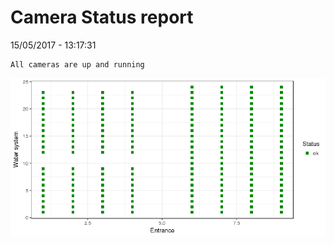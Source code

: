 Camera Status report
================
15/05/2017 - 13:17:31

    All cameras are up and running

![](camreport_files/figure-markdown_github/unnamed-chunk-2-1.png)
